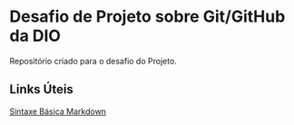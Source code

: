 # Desafio de Projeto sobre Git/GitHub da DIO
Repositório criado para o desafio do Projeto.

## Links Úteis
[Sintaxe Básica Markdown](https://github.com/doug-dougo/dio-desafio-github-primeiro-repositorio/edit/main/README.md)
